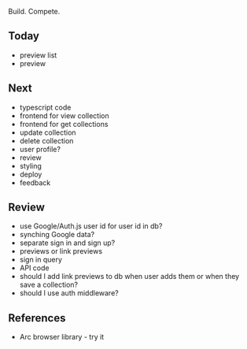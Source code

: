Build. Compete. 

## Today 
- preview list 
- preview 

## Next 
- typescript code 
- frontend for view collection 
- frontend for get collections 
- update collection 
- delete collection 
- user profile? 
- review 
- styling 
- deploy 
- feedback 

## Review 
- use Google/Auth.js user id for user id in db?
- synching Google data?
- separate sign in and sign up?
- previews or link previews 
- sign in query
- API code 
- should I add link previews to db when user adds them or when they save a collection? 
- should I use auth middleware? 

## References 
- Arc browser library - try it 